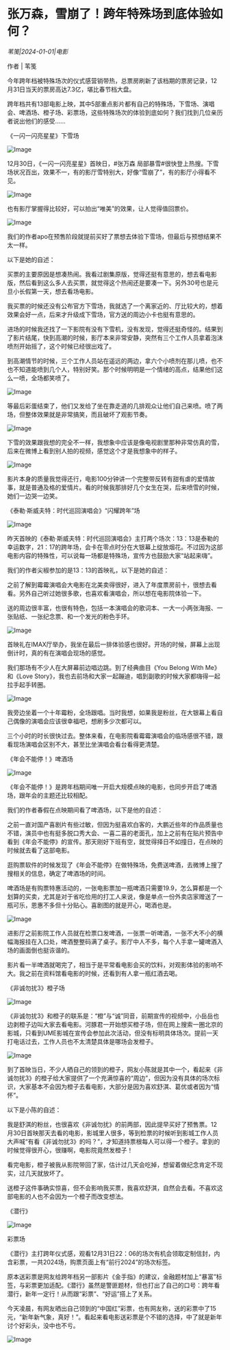 # 张万森，雪崩了！跨年特殊场到底体验如何？

*苇笺|2024-01-01|电影*

作者 | 苇笺

今年跨年档被特殊场次的仪式感营销带热，总票房刷新了该档期的票房记录，12月31日当天的票房高达7.3亿，堪比春节档大盘。

跨年档共有13部电影上映，其中5部重点影片都有自己的特殊场，下雪场、演唱会、啤酒场、橙子场、彩票场，这些特殊场次的体验到底如何？我们找到几位亲历者说出他们的感受......

《一闪一闪亮星星》下雪场

![Image](https://mmbiz.qpic.cn/mmbiz_png/jNZszpkibXx8r0eeusveAtyj98pKeBEz7tMuAmiadsyvAk4l30TZvmgP03RGX0iaosuL5yVawsdblYqeWUcOTHYoQ/640?wx_fmt=png&wxfrom=5&wx_lazy=1&wx_co=1)

12月30日，《一闪一闪亮星星》首映日，#张万森 局部暴雪#很快登上热搜。下雪场状况百出，效果不一，有的影厅雪特别大，好像“雪崩了”，有的影厅小得看不见。

![Image](https://mmbiz.qpic.cn/sz_mmbiz_jpg/Thf7MtZSy5IicSicoQfsqx1Mkn6Q9fYGAe8LEicVpnxhSmx9HvibPGD5J5RYZFXYGhxOBdUmk43thTtsSkHoiarLiclA/640?wx_fmt=jpeg&wxfrom=5&wx_lazy=1&wx_co=1)

也有影厅掌握得比较好，可以拍出“唯美”的效果，让人觉得值回票价。

![Image](https://mmbiz.qpic.cn/sz_mmbiz_jpg/Thf7MtZSy5IicSicoQfsqx1Mkn6Q9fYGAe61ibOF4p9sia55vmRNgKEQhRO39DqSUibgKDEv05X2HP5utet3Ynp2fEQ/640?wx_fmt=jpeg&wxfrom=5&wx_lazy=1&wx_co=1)

我们的作者apo在预售阶段就提前买好了票想去体验下雪场，但最后与预想结果不太一样。

以下是她的自述：

买票的主要原因是想凑热闹。我看过剧集原版，觉得还挺有意思的，想去看电影版，然后看到这么多人去买票，就觉得这个热闹还是要凑一下。另外30号也是元旦小长假第一天，想去看场电影。

我买票的时候还没有公布官方下雪场，我就选了一个离家近的、厅比较大的，想着效果会好一点，后来才升级成下雪场，官方送的周边小卡也挺有意思的。

进场的时候我还找了一下影院有没有下雪机，没有发现，觉得还挺奇怪的。结果到了影片结尾，快到高潮的时候，影厅本来非常安静，突然有三个工作人员拿着泡沫喷剂开始摇了，这个时候已经很出戏了。

到高潮情节的时候，三个工作人员站在遥远的两边，拿六个小喷剂在那儿喷，也不也不知道能喷到几个人，特别好笑。那个时候明明是一个情绪的高点，结果他们这么一喷，全场都笑喷了。

![Image](https://mmbiz.qpic.cn/sz_mmbiz_jpg/Thf7MtZSy5IicSicoQfsqx1Mkn6Q9fYGAeYeYD3tw5EuTg6OuBl1qichrLtTwQicxWDW5VdVvhibQodm8R5W5ctAiaXA/640?wx_fmt=jpeg&wxfrom=5&wx_lazy=1&wx_co=1)

等最后彩蛋结束了，他们又发给了坐在靠走道的几排观众让他们自己来喷。喷了两场，但整体效果就是非常搞笑，而且破坏了观影节奏。

![Image](https://mmbiz.qpic.cn/sz_mmbiz_jpg/Thf7MtZSy5IicSicoQfsqx1Mkn6Q9fYGAeKPGjPRSibs8tejMXSpNZxI2qxMj43hpVPrIrI99Mnz2wawic9EffgnbQ/640?wx_fmt=jpeg&wxfrom=5&wx_lazy=1&wx_co=1)

下雪的效果跟我想的完全不一样，我想象中应该是像电视剧里那种非常仿真的雪，后来在微博上看到别人拍的视频，感觉这个才是我想象中的样子。

![Image](https://mmbiz.qpic.cn/sz_mmbiz_png/Thf7MtZSy5IicSicoQfsqx1Mkn6Q9fYGAeOwINEvM1atl5cbub7ztlNEgCBPibtPsaUYIDgN0jjHLOPiaYjaFkicG7A/640?wx_fmt=png&wxfrom=5&wx_lazy=1&wx_co=1)

影片本身的质量我觉得还行，电影100分钟讲一个完整带反转有甜有虐的爱情故事，就是普通及格的爱情片。看的时候我那排好几个女生在哭，后来喷雪的时候，她们一边哭一边笑。

《泰勒·斯威夫特：时代巡回演唱会》“闪耀跨年”场

![Image](https://mmbiz.qpic.cn/mmbiz_png/jNZszpkibXx8r0eeusveAtyj98pKeBEz7ejDSZf97dAE3mMYqSpwDp0blV0YsOONibSOjLz8EycRV8uxj7xc8QIg/640?wx_fmt=png&wxfrom=5&wx_lazy=1&wx_co=1)

昨天首映的《泰勒·斯威夫特：时代巡回演唱会》主打两个场次：13：13是泰勒的幸运数字，21：17的跨年场，会卡在零点时分在大银幕上绽放烟花。不过因为这部电影内容的特殊性，可以说每一场都是特殊场，宣传方也鼓励大家“站起来嗨”。

我们的作者尖椒参加的是13：13的首映礼，以下是她的自述：

之前了解到霉霉演唱会大电影在北美卖得很好，进入了年度票房前十，很想去看看。另外自己听过她很多歌，也喜欢看演唱会，所以想在电影院体验一下。

送的周边很丰富，也很有特色，包括一本演唱会的歌词本、一大一小两张海报、一张贴纸、一张纪念票、和一个发光的粉色手环。

![Image](https://mmbiz.qpic.cn/mmbiz_jpg/4r2GHlUzpAtQic1NlepvoD70PsyCD82eialonqe9kW7zruc5EaP8ibroicWnm8ceC2QiahZp1SdxunzickOEUo97Uciaw/640?wx_fmt=jpeg&wxfrom=5&wx_lazy=1&wx_co=1)

首映礼在IMAX厅举办，我坐在最后一排体验感也很好。开场的时候，屏幕上出现倒计时，真的有在演唱会现场的感觉。

我们那场有不少人在大屏幕前边唱边跳。到了经典曲目《You Belong With Me》和《Love Story》，我也去前场和大家一起蹦迪，唱到副歌的时候大家都嗨得一起拉手起手转圈。

![Image](https://mmbiz.qpic.cn/sz_mmbiz_jpg/Thf7MtZSy5IicSicoQfsqx1Mkn6Q9fYGAeB9oPPkovbSVcbFGvrXUS34m2sCicVZ8JSa07BmBrtC6yicPZ2ibVlxfUw/640?wx_fmt=jpeg&wxfrom=5&wx_lazy=1&wx_co=1)

我旁边坐着一个十年霉粉，全场跟唱。当时我想，如果我是粉丝，在大银幕上看自己偶像的演唱会应该很幸福吧，想刷多少次都可以。

三个小时的时长很快过去。整体来看，在电影院看霉霉演唱会的临场感很不错，跟看现场演唱会区别不大，甚至比坐演唱会看台看得更清楚。

《年会不能停！》啤酒场

![Image](https://mmbiz.qpic.cn/mmbiz_png/jNZszpkibXx8r0eeusveAtyj98pKeBEz7gMbSIRF8ujdpJibC3CLgiaEEY6kJq4YuKUC4cv1ZG4kjEVEHhs35Zn3Q/640?wx_fmt=png&wxfrom=5&wx_lazy=1&wx_co=1)

《年会不能停！》是跨年档期间唯一开启大规模点映的电影，也同步开启了啤酒场，跟年会的主题还比较相配。

我们的作者春假在点映期间看了啤酒场，以下是他的自述：

之前一直对国产喜剧片有些过敏，但因为挺喜欢白客的，大鹏近些年的作品质量也不错，演员中也有挺多脱口秀大会、一喜二喜的老面孔，加上之前有在贴片预告中看到《年会不能停》的宣传。那天刚好下班有空，就觉得择日不如撞日，在点映的时候就去看了这部电影。

逛购票软件的时候发现了《年会不能停》在做特殊场，免费送啤酒，去微博上搜了搜相关的信息，确定了啤酒场的时间。

啤酒场是有购票特惠活动的，一张电影票加一瓶啤酒只需要19.9，怎么算都是一个划算的买卖，尤其是对于省吃俭用的打工人来说，像是单点一份外卖店家赠送了一瓶可乐，恩惠不多但十分贴心。喜剧图的就是开心，喝酒也是。

![Image](https://mmbiz.qpic.cn/sz_mmbiz_jpg/Thf7MtZSy5IicSicoQfsqx1Mkn6Q9fYGAezPfSttKMZB7DC5WyK0hqwic1j55bZSyTAmiaUBeH40sswSxLJdZXOeDA/640?wx_fmt=jpeg&wxfrom=5&wx_lazy=1&wx_co=1)

进影厅之前影院工作人员就在检票口发啤酒，一张票一听啤酒，一张不大不小的横幅海报挂在入口处，啤酒整整码满了桌子。影厅中人不多，每个人手拿一罐啤酒入场的画面倒也挺诙谐的。

影片看一半啤酒就喝完了，相当于是平常看电影会买的饮料，对观影体验的影响不大。我之前在资料馆看电影的时候，还看到有人拿一瓶红酒去喝。

《非诚勿扰3》橙子场

![Image](https://mmbiz.qpic.cn/mmbiz_png/jNZszpkibXx9WDk0VsktjFDw7uoF1hD9wfcEvibWUNhlN8DDFb0XDHo3EKQL2hVB3tP8Xibib0Nib83yUoXgct3vQHg/640?wx_fmt=png&wxfrom=5&wx_lazy=1&wx_co=1)

《非诚勿扰3》和橙子的联系是：“橙”与“诚”同音，前期宣传的视频中，小岳岳也边剥橙子边叫大家去看电影。河豚君一开始想买橙子场，但在网上搜索一圈北京的影城，只看到UME影城在宣传会参加此次活动，但没有标明具体场次。提前一天打电话过去，工作人员也不太清楚具体是哪场会发橙子。

![Image](https://mmbiz.qpic.cn/sz_mmbiz_jpg/Thf7MtZSy5IicSicoQfsqx1Mkn6Q9fYGAevrYvfX9UhBuePFVZ3I41p71pNCLziadvBsfxY1bGp1D0LziaJhVsGvRg/640?wx_fmt=jpeg&wxfrom=5&wx_lazy=1&wx_co=1)

到了首映当日，不少人晒自己的领到的橙子，网友小陈就是其中一个，看起来《非诚勿扰3》的橙子给大家提供了一个充满惊喜的“周边”，但因为没有具体的场次标识，大家基本不会因为橙子去看电影，大部分是因为喜欢舒淇、葛优或者因为“情怀”。

以下是小陈的自述：

我是舒淇的粉丝，也很喜欢《非诚勿扰》的前两部，因此提早买好了预售票。12月30日首映那天去看的电影，影城里人很多，等到检票的时候听到影城工作人员大声喊“有看《非诚勿扰3》的吗？”，才知道持票根每人可以得一个橙子。拿到的时候觉得很开心，很赚啊，电影院竟然发橙子！

看完电影，橙子被我从影院带回了家，估计过几天会吃掉，想留着做纪念肯定不现实，过几天就放坏了。

送橙子这件事确实惊喜，但不会影响我买票，我喜欢舒淇，自然会去看。不喜欢这部电影的人也不会因为一个橙子而改变想法。

《潜行》

![Image](https://mmbiz.qpic.cn/mmbiz_png/jNZszpkibXx9icaz8CMdVGMdtjtiaYIXicjO3GoCDBuxnv6MBycZ13GQYV2icom9sXFDqYIylS2NMnA1IY66VXtyQjA/640?wx_fmt=png&wxfrom=5&wx_lazy=1&wx_co=1)

彩票场

《潜行》主打跨年仪式感，观看12月31日22：06的场次有机会领取定制信封，内含彩票，一共2024场，购票页面上有“前行2024”的场次标签。

原本送彩票是网友给跨年档另一部影片《金手指》的建议，金融题材加上“暴富”标签，与彩票更加适配。《潜行》虽然是警匪题材，但也打出了自己的口号：跨年看潜行，新年一定行！从而跟“彩票”、“好运”搭上了关系。

今天凌晨，有网友晒出自己领到的“中国红”彩票，也有网友称，送的彩票中了15元，“新年新气象，真好！”。看起来看电影送彩票是个不错的选择，中了就是新年讨个好彩头，没中也不亏。

![Image](https://mmbiz.qpic.cn/sz_mmbiz_jpg/Thf7MtZSy5IicSicoQfsqx1Mkn6Q9fYGAeemu7JVxQmWEYUe00yVoX31BNNWkOTmNCkrsmbWH625v02v8cic1UkIQ/640?wx_fmt=jpeg&wxfrom=5&wx_lazy=1&wx_co=1)

